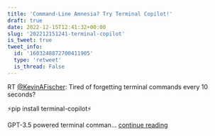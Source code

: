 ```yaml
---
title: 'Command-Line Amnesia? Try Terminal Copilot!'
draft: true
date: 2022-12-15T12:41:32+00:00
slug: '202212151241-terminal-copilot'
is_tweet: true
tweet_info:
  id: '1603248872700411905'
  type: 'retweet'
  is_thread: False
---
```




RT [@KevinAFischer](https://x.com/KevinAFischer): Tired of forgetting terminal commands every 10 seconds?

⚡pip install terminal-copilot⚡

GPT-3.5 powered terminal comman… [continue reading](https://x.com/sytelus/status/1603248872700411905)
